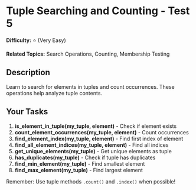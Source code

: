 # Tuple Searching and Counting - Test 5

**Difficulty:** ⭐ (Very Easy)

**Related Topics:** Search Operations, Counting, Membership Testing

## Description

Learn to search for elements in tuples and count occurrences. These operations help analyze tuple contents.

## Your Tasks

1. **is_element_in_tuple(my_tuple, element)** - Check if element exists
2. **count_element_occurrences(my_tuple, element)** - Count occurrences
3. **find_element_index(my_tuple, element)** - Find first index of element
4. **find_all_element_indices(my_tuple, element)** - Find all indices
5. **get_unique_elements(my_tuple)** - Get unique elements as tuple
6. **has_duplicates(my_tuple)** - Check if tuple has duplicates
7. **find_min_element(my_tuple)** - Find smallest element
8. **find_max_element(my_tuple)** - Find largest element

Remember: Use tuple methods `.count()` and `.index()` when possible!
